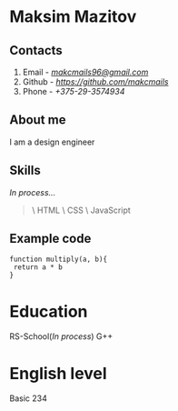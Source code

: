# Maksim Mazitov
## Contacts
1. Email - *makcmails96@gmail.com*
2. Github - *https://github.com/makcmails*
3. Phone - *+375-29-3574934*
## About me 
I am a design engineer
## Skills
*In process...*
>\ HTML
>\ CSS
>\ JavaScript
## Example code
```
function multiply(a, b){
 return a * b
}
```
# Education
RS-School(*In process*)
G++
# English level
Basic
234
